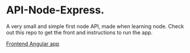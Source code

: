 # API-Node-Express.
A very small and simple first node API, made when learning node.
Check out this repo to get the front and instructions to run the app.

[Frontend Angular app](https://github.com/federocky/Angular-front-for-API-node)
